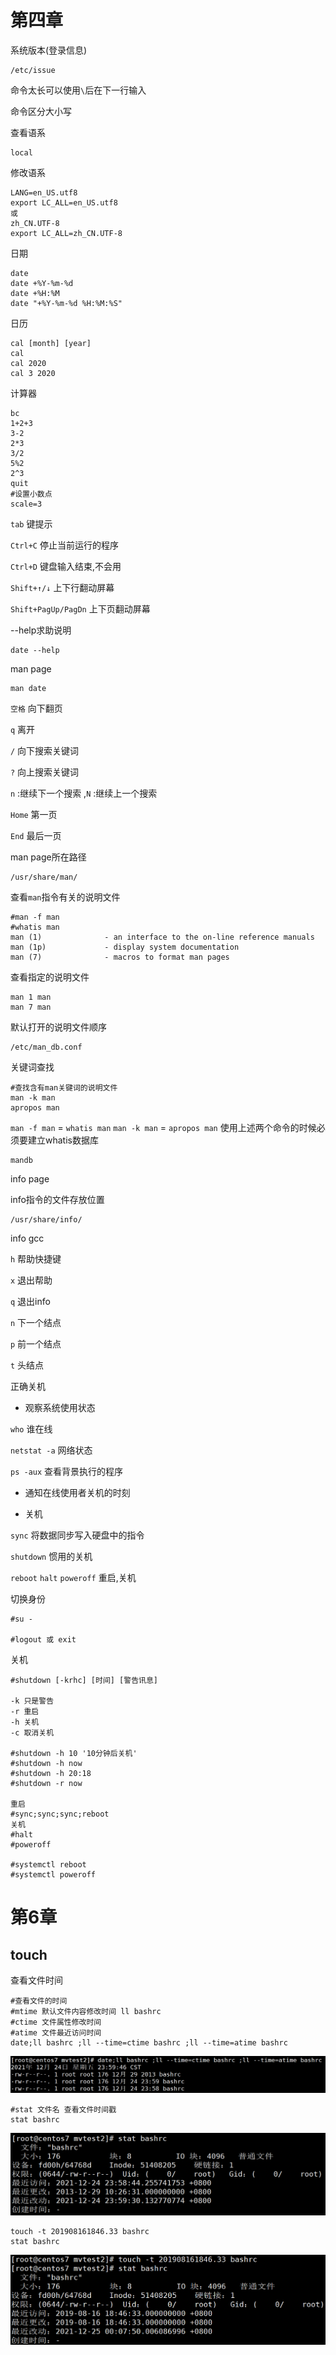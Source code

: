 # 第四章

系统版本(登录信息)

```
/etc/issue
```

命令太长可以使用`\`后在下一行输入

命令区分大小写

查看语系

```
local
```

修改语系

```
LANG=en_US.utf8
export LC_ALL=en_US.utf8
或
zh_CN.UTF-8
export LC_ALL=zh_CN.UTF-8
```

日期

```
date
date +%Y-%m-%d
date +%H:%M
date "+%Y-%m-%d %H:%M:%S"
```

日历

```
cal [month] [year]
cal 
cal 2020
cal 3 2020
```

计算器

```
bc
1+2+3
3-2
2*3
3/2
5%2
2^3
quit
#设置小数点
scale=3
```

`tab` 键提示

`Ctrl+C` 停止当前运行的程序 

`Ctrl+D` 键盘输入结束,不会用

`Shift+↑/↓` 上下行翻动屏幕

`Shift+PagUp/PagDn` 上下页翻动屏幕

--help求助说明

```
date --help
```

man page

```
man date
```

`空格` 向下翻页

`q` 离开

`/` 向下搜索关键词

`?` 向上搜索关键词

`n` :继续下一个搜索 ,`N` :继续上一个搜索

`Home` 第一页

`End` 最后一页

man page所在路径

```
/usr/share/man/
```

查看`man`指令有关的说明文件

```
#man -f man
#whatis man
man (1)              - an interface to the on-line reference manuals
man (1p)             - display system documentation
man (7)              - macros to format man pages
```

查看指定的说明文件

```
man 1 man
man 7 man
```

默认打开的说明文件顺序

```
/etc/man_db.conf
```

关键词查找

```
#查找含有man关键词的说明文件
man -k man
apropos man
```

`man -f man` = `whatis man`
`man -k man` = `apropos man`
使用上述两个命令的时候必须要建立whatis数据库

```
mandb
```



info page

info指令的文件存放位置

```
/usr/share/info/
```

info gcc

`h` 帮助快捷键

`x` 退出帮助

`q` 退出info

`n` 下一个结点

`p` 前一个结点

`t` 头结点

 

正确关机

- 观察系统使用状态

`who` 谁在线

`netstat -a` 网络状态

`ps -aux` 查看背景执行的程序

- 通知在线使用者关机的时刻

- 关机

`sync` 将数据同步写入硬盘中的指令

`shutdown` 惯用的关机

`reboot` `halt` `poweroff` 重启,关机



切换身份

```
#su -

#logout 或 exit
```



关机

```
#shutdown [-krhc] [时间] [警告讯息]

-k 只是警告
-r 重启
-h 关机
-c 取消关机

#shutdown -h 10 '10分钟后关机'
#shutdown -h now
#shutdown -h 20:18
#shutdown -r now

重启
#sync;sync;sync;reboot
关机
#halt
#poweroff

#systemctl reboot
#systemctl poweroff
```

# 第6章

## touch
查看文件时间
```shell
#查看文件的时间
#mtime 默认文件内容修改时间 ll bashrc
#ctime 文件属性修改时间
#atime 文件最近访问时间
date;ll bashrc ;ll --time=ctime bashrc ;ll --time=atime bashrc 
```
![](./img/20211225_001623.png)

```shell
#stat 文件名 查看文件时间戳
stat bashrc
```
![](./img/20211225_002055.png)

```shell
touch -t 201908161846.33 bashrc
stat bashrc
```
![](./img/20211225_002219.png)





